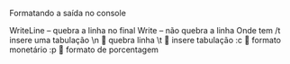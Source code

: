 Formatando a saída no console

WriteLine – quebra a linha no final
Write – não quebra a linha 
Onde tem /t insere uma tabulação
\n  quebra linha
\t  insere tabulação
:c  formato monetário
:p  formato de porcentagem
